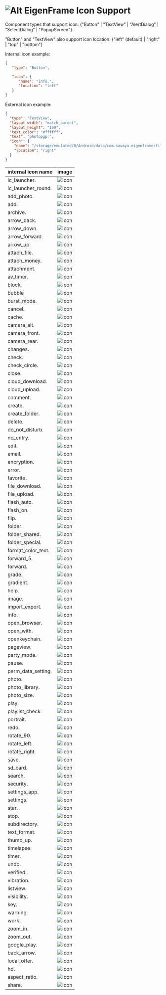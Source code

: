 # ![Alt](../res/icon/mipmap-mdpi/ic_launcher_round.png "eigenframe") EigenFrame Icon Support

Component types that support icon: {"Button" | "TextView" | "AlertDialog" | "SelectDialog" | "PopupScreen"}.

"Button" and "TextView" also support icon location: {"left" (default) | "right" | "top" | "bottom"}



Internal icon example:
```json
{
   "type": "Button",

   "icon": {
      "name": "info.",
      "location": "left"
   }
}
```

External icon example:
```json
{
  "type": "TextView",
  "layout_width": "match_parent",
  "layout_height": "100",
  "text_color": "#ffffff",
  "text": "photopgp:",
  "icon": {
    "name": "/storage/emulated/0/Android/data/com.sawaya.eigenframe/files/icon/grey/ic_google_drive_grey600_18dp.png",
    "location": "right"
  }
}
```

internal icon name | image
------------------ | ----- 
ic_launcher. | ![icon](../res/icon/mipmap-hdpi/ic_launcher.png "icon")
ic_launcher_round. | ![icon](../res/icon/mipmap-hdpi/ic_launcher_round.png "icon")
add_photo. | ![icon](../res/icon/black/ic_add_a_photo_black_24dp.png "icon")
add. | ![icon](../res/icon/black/ic_add_black_24dp.png "icon")
archive. | ![icon](../res/icon/black/ic_archive_black_24dp.png "icon")
arrow_back. | ![icon](../res/icon/black/ic_arrow_back_black_24dp.png "icon")
arrow_down. | ![icon](../res/icon/black/ic_arrow_downward_black_24dp.png "icon")
arrow_forward. | ![icon](../res/icon/black/ic_arrow_forward_black_24dp.png "icon")
arrow_up. | ![icon](../res/icon/black/ic_arrow_upward_black_24dp.png "icon")
attach_file. | ![icon](../res/icon/black/ic_attach_file_black_24dp.png "icon")
attach_money. | ![icon](../res/icon/black/ic_attach_money_black_24dp.png "icon")
attachment. | ![icon](../res/icon/black/ic_attachment_black_24dp.png "icon")
av_timer. | ![icon](../res/icon/black/ic_av_timer_black_24dp.png "icon")
block. | ![icon](../res/icon/black/ic_block_black_24dp.png "icon")
bubble | ![icon](../res/icon/black/ic_bubble_chart_black_24dp.png "icon")
burst_mode. | ![icon](../res/icon/black/ic_burst_mode_black_24dp.png "icon")
cancel. | ![icon](../res/icon/black/ic_cancel_black_24dp.png "icon")
cache. | ![icon](../res/icon/black/ic_cached_black_24dp.png "icon")
camera_alt. | ![icon](../res/icon/black/ic_camera_alt_black_24dp.png "icon")
camera_front. | ![icon](../res/icon/black/ic_camera_front_black_24dp.png "icon")
camera_rear. | ![icon](../res/icon/black/ic_camera_rear_black_24dp.png "icon")
changes. | ![icon](../res/icon/black/ic_change_history_black_24dp.png "icon")
check. | ![icon](../res/icon/black/ic_check_black_24dp.png "icon")
check_circle. | ![icon](../res/icon/black/ic_check_circle_black_24dp.png "icon")
close. | ![icon](../res/icon/black/ic_close_black_24dp.png "icon")
cloud_download. | ![icon](../res/icon/black/ic_cloud_download_black_24dp.png "icon")
cloud_upload. | ![icon](../res/icon/black/ic_cloud_upload_black_24dp.png "icon")
comment. | ![icon](../res/icon/black/ic_comment_black_24dp.png "icon")
create. | ![icon](../res/icon/black/ic_create_black_24dp.png "icon")
create_folder. | ![icon](../res/icon/black/ic_create_new_folder_black_24dp.png "icon")
delete. | ![icon](../res/icon/black/ic_delete_black_24dp.png "icon")
do_not_disturb. | ![icon](../res/icon/black/ic_do_not_disturb_black_24dp.png "icon")
no_entry. | ![icon](../res/icon/black/ic_do_not_disturb_on_black_24dp.png "icon")
edit. | ![icon](../res/icon/black/ic_edit_black_24dp.png "icon")
email. | ![icon](../res/icon/black/ic_email_black_24dp.png "icon")
encryption. | ![icon](../res/icon/black/ic_enhanced_encryption_black_24dp.png "icon")
error. | ![icon](../res/icon/black/ic_error_black_24dp.png "icon")
favorite. | ![icon](../res/icon/black/ic_favorite_black_24dp.png "icon")
file_download. | ![icon](../res/icon/black/ic_file_download_black_24dp.png "icon")
file_upload. | ![icon](../res/icon/black/ic_file_upload_black_24dp.png "icon")
flash_auto. | ![icon](../res/icon/black/ic_flash_auto_black_24dp.png "icon")
flash_on. | ![icon](../res/icon/black/ic_flash_on_black_24dp.png "icon")
flip. | ![icon](../res/icon/black/ic_flip_black_24dp.png "icon")
folder. | ![icon](../res/icon/black/ic_folder_black_24dp.png "icon")
folder_shared. | ![icon](../res/icon/black/ic_folder_shared_black_24dp.png "icon")
folder_special. | ![icon](../res/icon/black/ic_folder_special_black_24dp.png "icon")
format_color_text. | ![icon](../res/icon/black/ic_format_color_text_black_24dp.png "icon")
forward_5. | ![icon](../res/icon/black/ic_forward_5_black_24dp.png "icon")
forward. | ![icon](../res/icon/black/ic_forward_black_24dp.png "icon")
grade. | ![icon](../res/icon/black/ic_grade_black_24dp.png "icon")
gradient. | ![icon](../res/icon/black/ic_gradient_black_24dp.png "icon")
help. | ![icon](../res/icon/black/ic_help_black_24dp.png "icon")
image. | ![icon](../res/icon/black/ic_image_black_24dp.png "icon")
import_export. | ![icon](../res/icon/black/ic_import_export_black_24dp.png "icon")
info. | ![icon](../res/icon/black/ic_info_black_24dp.png "icon")
open_browser. | ![icon](../res/icon/black/ic_open_in_browser_black_24dp.png "icon")
open_with. | ![icon](../res/icon/black/ic_open_with_black_24dp.png "icon")
openkeychain. | ![icon](../res/icon/ic_openkeychain.png "icon")
pageview. | ![icon](../res/icon/black/ic_pageview_black_24dp.png "icon")
party_mode. | ![icon](../res/icon/black/ic_party_mode_black_24dp.png "icon")
pause. | ![icon](../res/icon/black/ic_pause_black_24dp.png "icon")
perm_data_setting. | ![icon](../res/icon/black/ic_perm_data_setting_black_24dp.png "icon")
photo. | ![icon](../res/icon/black/ic_photo_camera_black_24dp.png "icon")
photo_library. | ![icon](../res/icon/black/ic_photo_library_black_24dp.png "icon")
photo_size. | ![icon](../res/icon/black/ic_photo_size_select_large_black_24dp.png "icon")
play. | ![icon](../res/icon/black/ic_play_arrow_black_24dp.png "icon")
playlist_check. | ![icon](../res/icon/black/ic_playlist_add_check_black_24dp.png "icon")
portrait. | ![icon](../res/icon/black/ic_portrait_black_24dp.png "icon")
redo. | ![icon](../res/icon/black/ic_redo_black_24dp.png "icon")
rotate_90. | ![icon](../res/icon/black/ic_rotate_90_degrees_ccw_black_24dp.png "icon")
rotate_left. | ![icon](../res/icon/black/ic_rotate_left_black_24dp.png "icon")
rotate_right. | ![icon](../res/icon/black/ic_rotate_right_black_24dp.png "icon")
save. | ![icon](../res/icon/black/ic_save_black_24dp.png "icon")
sd_card. | ![icon](../res/icon/black/ic_sd_card_black_24dp.png "icon")
search. | ![icon](../res/icon/black/ic_search_black_24dp.png "icon")
security. | ![icon](../res/icon/black/ic_security_black_24dp.png "icon")
settings_app. | ![icon](../res/icon/black/ic_settings_applications_black_24dp.png "icon")
settings. | ![icon](../res/icon/black/ic_settings_black_24dp.png "icon")
star. | ![icon](../res/icon/black/ic_star_black_24dp.png "icon")
stop. | ![icon](../res/icon/black/ic_stop_black_24dp.png "icon")
subdirectory. | ![icon](../res/icon/black/ic_subdirectory_arrow_right_black_24dp.png "icon")
text_format. | ![icon](../res/icon/black/ic_text_format_black_24dp.png "icon")
thumb_up. | ![icon](../res/icon/black/ic_thumb_up_black_24dp.png "icon")
timelapse. | ![icon](../res/icon/black/ic_timelapse_black_24dp.png "icon")
timer. | ![icon](../res/icon/black/ic_timer_black_24dp.png "icon")
undo. | ![icon](../res/icon/black/ic_undo_black_24dp.png "icon")
verified. | ![icon](../res/icon/black/ic_verified_user_black_24dp.png "icon")
vibration. | ![icon](../res/icon/black/ic_vibration_black_24dp.png "icon")
listview. | ![icon](../res/icon/black/ic_view_list_black_24dp.png "icon")
visibility. | ![icon](../res/icon/black/ic_visibility_black_24dp.png "icon")
key. | ![icon](../res/icon/black/ic_vpn_key_black_24dp.png "icon")
warning. | ![icon](../res/icon/black/ic_warning_black_24dp.png "icon")
work. | ![icon](../res/icon/black/ic_work_black_24dp.png "icon")
zoom_in. | ![icon](../res/icon/black/ic_zoom_in_black_24dp.png "icon")
zoom_out. | ![icon](../res/icon/black/ic_zoom_out_black_24dp.png "icon")
google_play. | ![icon](../res/icon/black/google_play_black_24dp.png "icon")
back_arrow. | ![icon](../res/icon/black/ic_back_arrow_black_24dp.png "icon")
local_offer. | ![icon](../res/icon/black/ic_local_offer_black_24dp.png "icon")
hd. | ![icon](../res/icon/black/ic_hd_black_24dp.png "icon")
aspect_ratio. | ![icon](../res/icon/black/ic_aspect_ratio_black_24dp.png "icon")
share. | ![icon](../res/icon/black/baseline_share_black_24.png "icon")
